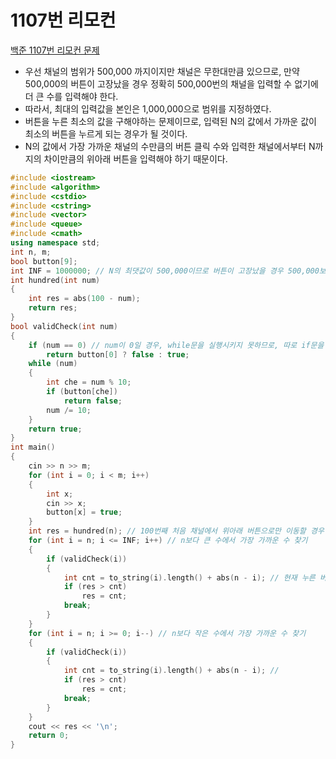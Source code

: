 # 1107번 리모컨

[백준 1107번 리모컨 문제](https://www.acmicpc.net/problem/1107) 

- 우선 채널의 범위가 500,000 까지이지만 채널은 무한대만큼 있으므로, 만약 500,000의 버튼이 고장났을 경우 정확히 500,000번의 채널을 입력할 수 없기에 더 큰 수를 입력해야 한다.
- 따라서, 최대의 입력값을 본인은 1,000,000으로 범위를 지정하였다.
- 버튼을 누른 최소의 값을 구해야하는 문제이므로, 입력된 N의 값에서 가까운 값이 최소의 버튼을 누르게 되는 경우가 될 것이다.
- N의 값에서 가장 가까운 채널의 수만큼의 버튼 클릭 수와 입력한 채널에서부터 N까지의 차이만큼의 위아래 버튼을 입력해야 하기 때문이다.

```c++
#include <iostream>
#include <algorithm>
#include <cstdio>
#include <cstring>
#include <vector>
#include <queue>
#include <cmath>
using namespace std;
int n, m;
bool button[9];
int INF = 1000000; // N의 최댓값이 500,000이므로 버튼이 고장났을 경우 500,000보다 큰 수를 입력해야 하므로 최댓값을 1,000,000으로 해주었다.
int hundred(int num)
{
    int res = abs(100 - num);
    return res;
}
bool validCheck(int num)
{
    if (num == 0) // num이 0일 경우, while문을 실행시키지 못하므로, 따로 if문을 주어 버튼을 검사하였다.
        return button[0] ? false : true;
    while (num)
    {
        int che = num % 10;
        if (button[che])
            return false;
        num /= 10;
    }
    return true;
}
int main()
{
    cin >> n >> m;
    for (int i = 0; i < m; i++)
    {
        int x;
        cin >> x;
        button[x] = true;
    }
    int res = hundred(n); // 100번째 처음 채널에서 위아래 버튼으로만 이동할 경우 누르게 될 버튼 수
    for (int i = n; i <= INF; i++) // n보다 큰 수에서 가장 가까운 수 찾기
    {
        if (validCheck(i))
        {
            int cnt = to_string(i).length() + abs(n - i); // 현재 누른 버튼의 수를 구하기 위해 to_string(n).length() 함수를 사용하였다.
            if (res > cnt)
                res = cnt;
            break;
        }
    }
    for (int i = n; i >= 0; i--) // n보다 작은 수에서 가장 가까운 수 찾기
    {
        if (validCheck(i))
        {
            int cnt = to_string(i).length() + abs(n - i); //
            if (res > cnt)
                res = cnt;
            break;
        }
    }
    cout << res << '\n';
    return 0;
}

```

